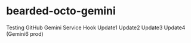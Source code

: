 bearded-octo-gemini
===================

Testing GitHub Gemini Service Hook
Update1
Update2
Update3
Update4 (Gemini6 prod)